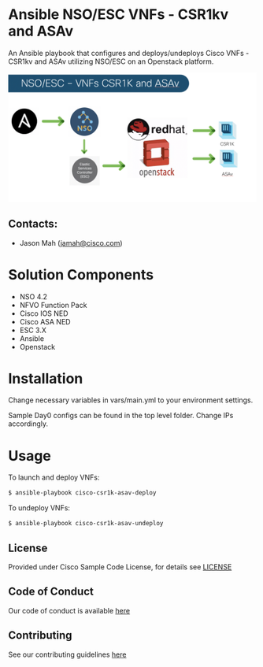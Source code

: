 # Ansible NSO/ESC VNFs - CSR1kv and ASAv

An Ansible playbook that configures and deploys/undeploys Cisco VNFs - CSR1kv and ASAv utilizing NSO/ESC on an Openstack platform.    

![](nso_vnf_1.png)

## Contacts:
* Jason Mah (jamah@cisco.com)

# Solution Components
* NSO 4.2
* NFVO Function Pack
* Cisco IOS NED
* Cisco ASA NED
* ESC 3.X
* Ansible
* Openstack


# Installation

Change necessary variables in vars/main.yml to your environment settings.

Sample Day0 configs can be found in the top level folder.  Change IPs accordingly.  

# Usage

To launch and deploy VNFs:

```bash
$ ansible-playbook cisco-csr1k-asav-deploy
```

To undeploy VNFs:

```bash
$ ansible-playbook cisco-csr1k-asav-undeploy
```


## License

Provided under Cisco Sample Code License, for details see [LICENSE](./LICENSE)

## Code of Conduct

Our code of conduct is available [here](./CODE_OF_CONDUCT.md)

## Contributing

See our contributing guidelines [here](./CONTRIBUTING.md)

